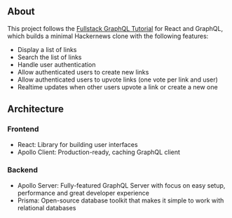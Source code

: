 ## About
This project follows the [Fullstack GraphQL Tutorial](https://www.howtographql.com/) for React and GraphQL, which builds a minimal Hackernews clone with the following features:
- Display a list of links
- Search the list of links
- Handle user authentication
- Allow authenticated users to create new links
- Allow authenticated users to upvote links (one vote per link and user)
- Realtime updates when other users upvote a link or create a new one

## Architecture
### Frontend
- React: Library for building user interfaces
- Apollo Client: Production-ready, caching GraphQL client
### Backend
- Apollo Server: Fully-featured GraphQL Server with focus on easy setup, performance and great developer experience
- Prisma: Open-source database toolkit that makes it simple to work with relational databases
